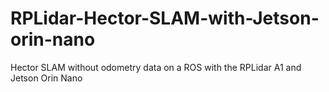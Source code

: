 # RPLidar-Hector-SLAM-with-Jetson-orin-nano
Hector SLAM without odometry data on a ROS with the RPLidar A1 and Jetson Orin Nano
